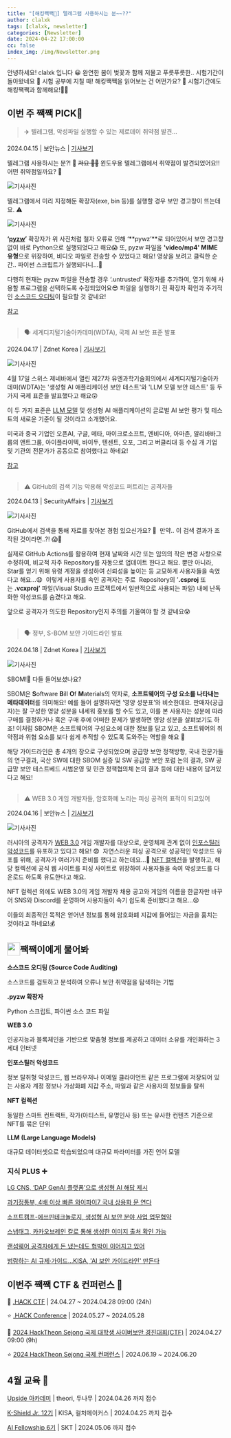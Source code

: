 ```yaml
---
title: "[해킹짹짹🐣] 텔레그램 사용하시는 분~~??"
author: clalxk
tags: [clalxk, newsletter]
categories: [Newsletter]
date: 2024-04-22 17:00:00
cc: false
index_img: /img/Newsletter.png
---
```


안녕하세요! clalxk 입니다 😀
완연한 봄이 벚꽃과 함께 저물고 푸릇푸릇한.. 시험기간이 돌아왔네요 🥹
시험 공부에 지칠 때! 해킹짹짹을 읽어보는 건 어떤가요? 🧐
시험기간에도 해킹짹짹과 함께해요!🐣🐥

## **이번 주 짹짹 PICK🐥**

> ✈️ 텔레그램, 악성파일 실행할 수 있는 제로데이 취약점 발견…

2024.04.15 | 보안뉴스 | [기사보기](https://www.boannews.com/media/view.asp?idx=128844&direct=mobile)

텔레그램 사용하시는 분?! 👀 ~~저요 ✋🏻~~
윈도우용 텔레그램에서 취약점이 발견되었어요!! 어떤 취약점일까요? 🤔

![기사사진](newsletter0422/image1.png)

텔레그램에서 미리 지정해둔 확장자(exe, bin 등)를 실행할 경우 보안 경고창이 뜨는데요. ⚠️

![기사사진](newsletter0422/image2.png)

**‘[pyzw](#짹짹이에게-물어봐)’** 확장자가 위 사진처럼 철자 오류로 인해 ‘**pywz’**로 되어있어서 보안 경고창 없이 바로 Python으로 실행되었다고 해요😱 또, pyzw 파일을 **'video/mp4' MIME 유형**으로 위장하여, 비디오 파일로 전송할 수 있었다고 해요! 영상을 보려고 클릭한 순간.. 파이썬 스크립트가 실행되다니…🫠 

다행히 현재는 pyzw 파일을 전송할 경우 ‘.untrusted’ 확장자를 추가하여, 열기 위해 사용할 프로그램을 선택하도록 수정되었어요😎 파일을 실행하기 전 확장자 확인과 주기적인 [소스코드 오디팅](#짹짹이에게-물어봐)이 필요할 것 같네요!

[참고](https://www.bleepingcomputer.com/news/security/telegram-fixes-windows-app-zero-day-used-to-launch-python-scripts/?&web_view=true#google_vignette)

## 
> 🗣 세계디지털기술아카데미(WDTA), 국제 AI 보안 표준 발표

2024.04.17 | Zdnet Korea | [기사보기](https://zdnet.co.kr/view/?no=20240418015506)

![기사사진](newsletter0422/image3.png)

4월 17일 스위스 제네바에서 열린 제27차 유엔과학기술회의에서 세계디지털기술아카데미(WDTA)는 '생성형 AI 애플리케이션 보안 테스트'와 'LLM 모델 보안 테스트' 등 두 가지 국제 표준을 발표했다고 해요😲 

이 두 가지 표준은 [LLM 모델](#짹짹이에게-물어봐) 및 생성형 AI 애플리케이션의 글로벌 AI 보안 평가 및 테스트의 새로운 기준이 될 것이라고 소개했어요. 

미국과 중국 기업인 오픈AI, 구글, 메타, 마이크로소프트, 엔비디아, 아마존, 알리바바그룹의 앤트그룹, 아이플라이텍, 바이두, 텐센트, 오포, 그리고 버클리대 등 수십 개 기업 및 기관의 전문가가 공동으로 참여했다고 하네요! 

[참고](https://www.wdtacademy.org/)

## 
> ⚠️ GitHub의 검색 기능 악용해 악성코드 퍼트리는 공격자들
    
2024.04.13 | SecurityAffairs | [기사보기](https://securityaffairs.com/161792/cyber-crime/githubs-search-results-distribute-malware.html)

![기사사진](newsletter0422/image4.png)


GitHub에서 검색을 통해 자료를 찾아본 경험 있으신가요? 🧐 
만약.. 이 검색 결과가 조작된 것이라면..?! 😱🫠

실제로 GitHub Actions를 활용하여 현재 날짜와 시간 또는 임의의 작은 변경 사항으로 수정하여, 비교적 자주 Repository를 자동으로 업데이트 한다고 해요. 뿐만 아니라, Star를 얻기 위해 유령 계정을 생성하여 신뢰성을 높이는 등 교묘하게 사용자들을 속였다고 해요…😧 
이렇게 사용자를 속인 공격자는 주로  Repository의 ’**.csproj** 또는 **.vcxproj’** 파일(Visual Studio 프로젝트에서 일반적으로 사용되는 파일) 내에 난독화한 악성코드를 숨겼다고 해요.

앞으로 공격자가 의도한 Repository인지 주의를 기울여야 할 것 같네요😰

## 
> 🗣 정부, S-BOM 보안 가이드라인 발표

2024.04.18 | Zdnet Korea | [기사보기](https://zdnet.co.kr/view/?no=20240418174503)

![기사사진](newsletter0422/image5.png)

SBOM!🌰 다들 들어보셨나요?

SBOM은 **S**oftware **B**ill **O**f **M**aterials의 약자로, **소프트웨어의 구성 요소를 나타내는 메타데이터**를 의미해요!
예를 들어 설명하자면 ’영양 성분표’와 비슷한데요. 
판매자(공급자)는 잘 구성한 영양 성분을 내세워 홍보를 할 수도 있고, 이를 본 사용자는 성분에 따라 구매를 결정하거나 혹은 구매 후에 어떠한 문제가 발생하면 영양 성분을 살펴보기도 하죠! 이처럼 SBOM은 소프트웨어의 구성요소에 대한 정보를 담고 있고, 소프트웨어의 취약점과 위협 요소를 보다 쉽게 추적할 수 있도록 도와주는 역할을 해요 🍯

해당 가이드라인은 총 4개의 장으로 구성되었으며 공급망 보안 정책방향, 국내 전문가들의 연구결과, 국산 SW에 대한 SBOM 실증 및 SW 공급망 보안 포럼 논의 결과, SW 공급망 보안 테스트베드 시범운영 및 민관 정책협의체 논의 결과 등에 대한 내용이 담겨있다고 해요! 

## 
> ⚠️ WEB 3.0 게임 개발자들, 암호화폐 노리는 피싱 공격의 표적이 되고있어

2024.04.16 | 보안뉴스 | [기사보기](https://www.boannews.com/media/view.asp?idx=128918&kind=1&sub_kind=)

![기사사진](newsletter0422/image6.png)

러시아의 공격자가 [WEB 3.0](#짹짹이에게-물어봐) 게임 개발자를 대상으로, 운영체제 관계 없이 [인포스틸러 악성코드](#짹짹이에게-물어봐)를 유포하고 있다고 해요! 😨 
자연스러운 피싱 공격으로 성공적인 악성코드 유포를 위해, 공격자가 여러가지 준비를 했다고 하는데요…🫢
[NFT 컬렉션](#짹짹이에게-물어봐)을 발행하고, 해당 컬렉션에 공식 웹 사이트를 피싱 사이트로 위장하여 사용자들을 속여 악성코드를 다운로드 하도록 유도한다고 해요. 

NFT 컬렉션 외에도 WEB 3.0의 게임 개발자 채용 공고와 게임의 이름을 한글자만 바꾸어 SNS와 Discord를 운영하며 사용자들이 속기 쉽도록 준비했다고 해요…😧

이들의 최종적인 목적은 얻어낸 정보를 통해 암호화폐 지갑에 들어있는 자금을 훔치는 것이라고 하네요!💰

## 짹짹이에게 물어봐 <img src="/img/keyword.gif" width="30" height="30" style="float:left;"/> 

**소스코드 오디팅 (Source Code Auditing)** 

소스코드를 검토하고 분석하여 오류나 보안 취약점을 탐색하는 기법

**.pyzw 확장자** 

Python 스크립트, 파이썬 소스 코드 파일

**WEB 3.0**

인공지능과 블록체인을 기반으로 맞춤형 정보를 제공하고 데이터 소유를 개인화하는 3세대 인터넷

**인포스틸러 악성코드** 

정보 탈취형 악성코드, 웹 브라우저나 이메일 클라이언트 같은 프로그램에 저장되어 있는 사용자 계정 정보나 가상화폐 지갑 주소, 파일과 같은 사용자의 정보들을 탈취

**NFT 컬렉션** 

동일한 스마트 컨트랙트, 작가(아티스트, 유명인사 등) 또는 유사한 컨텐츠 기준으로 NFT를 묶은 단위

**LLM (Large Language Models)** 

대규모 데이터셋으로 학습되었으며 대규모 파라미터를 가진 언어 모델

### 지식 PLUS ➕

[LG CNS, ‘DAP GenAI 플랫폼’으로 생성형 AI 해답 제시](https://www.boannews.com/media/view.asp?idx=128934&kind=&sub_kind=)

[과기정통부, 4배 이상 빠른 와이파이7 국내 상용화 문 연다](https://www.boannews.com/media/view.asp?idx=128924&kind=2&sub_kind=)

[소프트캠프-에쓰핀테크놀로지, 생성형 AI 보안 분야 사업 업무협약](https://www.boannews.com/media/view.asp?idx=128941&kind=3&sub_kind=)

[스냅태그, 카카오브레인 칼로 통해 생성한 이미지 출처 확인 가능](https://www.boannews.com/media/view.asp?idx=128901&kind=&sub_kind=)

[랜섬웨어 공격자에게 돈 냈는데도 협박이 이어지고 있어](https://www.boannews.com/media/view.asp?idx=128902&kind=&sub_kind=)

[범람하는 AI 규제·가이드...KISA, 'AI 보안 가이드라인' 만든다](https://ddaily.co.kr/page/view/2024041714491720474)

## 이번주 짹짹 CTF & 컨퍼런스 🐥

🚩 [.HACK CTF](https://dreamhack.io/ctf/518) | 24.04.27 ~ 2024.04.28 09:00 (24h)

⭐️ [.HACK Conference](https://dothack.io/) | 2024.05.27 ~ 2024.05.28 

🚩 [2024 HackTheon Sejong 국제 대학생 사이버보안 경진대회(CTF)](https://hacktheon.org/info.php) |  2024.04.27 09:00 (9h)

⭐️ [2024 HackTheon Sejong 국제 컨퍼런스](https://hacktheon.org/i_info.php) |  2024.06.19 ~ 2024.06.20 

## 4월 교육 🐥

[Upside 아카데미](https://upside.center/) | theori, 두나무 | 2024.04.26 까지 접수

[K-Shield Jr. 12기](https://www.kshieldjr.org/) | KISA, 컬처메이커스 | 2024.04.25 까지 접수

[AI Fellowship 6기](https://www.sktaifellowship.com/) | SKT | 2024.05.06 까지 접수
